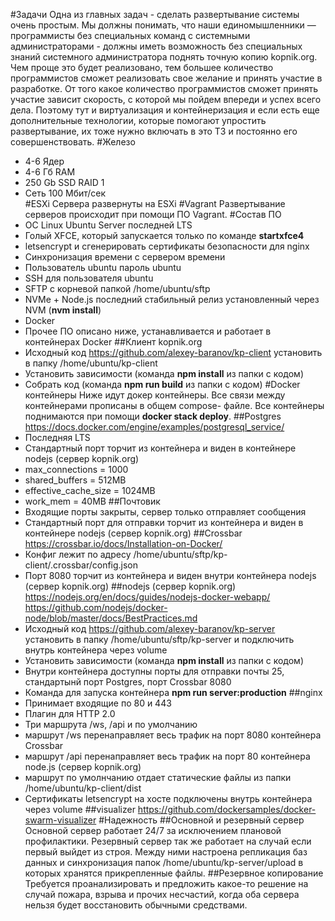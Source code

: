 #Задачи
Одна из главных задач - сделать развертывание системы очень простым. Мы должны понимать, что наши единомышленники — программисты без специальных команд с системными администраторами - должны иметь возможность без специальных знаний системного администратора поднять точную копию kopnik.org. Чем проще это будет реализовано, тем большее количество программистов сможет реализовать свое желание и принять участие в разработке. От того какое количество программистов сможет принять участие зависит скорость, с которой мы пойдем впереди и успех всего дела. Поэтому тут и виртуализация и контейнеризация и если есть еще дополнительные технологии, которые помогают упростить развертывание, их тоже нужно включать в это ТЗ и постоянно его совершенствовать.
#Железо
- 4-6 Ядер
- 4-6 Гб RAM
- 250 Gb SSD RAID 1
- Сеть 100 Мбит/сек  
#ESXi
Сервера развернуты на ESXi
#Vagrant
Развертывание серверов происходит при помощи ПО Vagrant. 
#Состав ПО
- OC Linux Ubuntu Server последней LTS
- Голый XFCE, который запускается только по команде **startxfce4**
- letsencrypt и сгенерировать сертификаты безопасности для nginx
- Синхронизация времени с сервером времени
- Пользователь ubuntu пароль ubuntu
- SSH для пользователя ubuntu
- SFTP с корневой папкой /home/ubuntu/sftp
- NVMe + Node.js последний стабильный релиз установленный через NVM (**nvm install**)
- Docker
- Прочее ПО описано ниже, устанавливается и работает в контейнерах Docker
##Клиент kopnik.org 
- Исходный код https://github.com/alexey-baranov/kp-сlient установить в папку /home/ubuntu/kp-client
- Установить зависимости (команда **npm install** из папки с кодом)
- Собрать код (команда **npm run build** из папки с кодом)
#Docker контейнеры
Ниже идут докер контейнеры. Все связи между контейнерами прописаны в общем compose- файле. Всe контейнеры поднимаются при помощи **docker stack deploy**. 
##Postgres
https://docs.docker.com/engine/examples/postgresql_service/
- Последняя LTS 
- Стандартный порт торчит из контейнера  и виден в контейнере nodejs (сервер kopnik.org)
- max_connections = 1000
- shared_buffers = 512MB
- effective_cache_size = 1024MB
- work_mem = 40MB
##Почтовик
- Входящие порты закрыты, сервер только отправляет сообщения
- Стандартный порт для отправки торчит из контейнера и виден в контейнере nodejs (сервер kopnik.org)
##Crossbar
https://crossbar.io/docs/Installation-on-Docker/
- Конфиг лежит по адресу /home/ubuntu/sftp/kp-client/.crossbar/config.json 
- Порт 8080 торчит из контейнера и виден внутри контейнера nodejs (сервер kopnik.org)
##nodejs (сервер kopnik.org)
https://nodejs.org/en/docs/guides/nodejs-docker-webapp/
https://github.com/nodejs/docker-node/blob/master/docs/BestPractices.md
- Исходный код https://github.com/alexey-baranov/kp-server установить в папку /home/ubuntu/sftp/kp-server и подключить внутрь контейнера через volume 
- Установить зависимости (команда **npm install** из папки с кодом)
- Внутри контейнера доступны порты для отправки почты 25, стандартынй порт Postgres, порт Crossbar 8080
- Команда для запуска контейнера **npm run server:production**
##nginx
- Принимает входящие по 80 и 443 
- Плагин для HTTP 2.0
- Три маршрута /ws, /api и по умолчанию
- маршрут /ws перенаправляет весь трафик на порт 8080 контейнера Crossbar
- маршрут /api перенаправляет весь трафик на порт 80 контейнера node.js (сервер kopnik.org)
- маршрут по умолнчанию отдает статические файлы из папки /home/ubuntu/kp-client/dist
- Сертификаты letsencrypt на хосте подключены внутрь контейнера через volume
##visualizer
https://github.com/dockersamples/docker-swarm-visualizer
#Надежность
##Основной и резервный сервер
Основной сервер работает 24/7 за исключением плановой профилактики. Резервный сервер так же работает на случай если первый выйдет из строя. 
Между ними настроена репликация баз данных и синхронизация папок /home/ubuntu/kp-server/upload в которых хранятся прикрепленные файлы.
##Резервное копирование
Требуется проанализировать и предложить какое-то решение на случай пожара, взрыва и прочих несчастий, когда оба сервера нельзя будет восстановить обычными средствами.